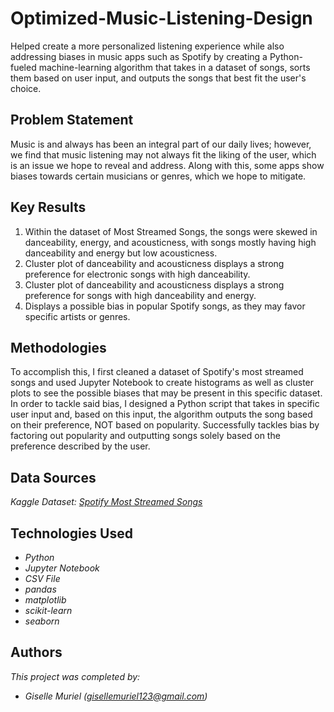 # Optimized-Music-Listening-Design

Helped create a more personalized listening experience while also addressing biases in music apps such as Spotify by creating a Python-fueled machine-learning algorithm that takes in a dataset of songs, sorts them based on user input, and outputs the songs that best fit the user's choice.

## Problem Statement <!--- do not change this line -->

Music is and always has been an integral part of our daily lives; however, we find that music listening may not always fit the liking of the user, which is an issue we hope to reveal and address. Along with this, some apps show biases towards certain musicians or genres, which we hope to mitigate.

## Key Results <!--- do not change this line -->

1. Within the dataset of Most Streamed Songs, the songs were skewed in danceability, energy, and acousticness, with songs mostly having high danceability and energy but low acousticness.
2. Cluster plot of danceability and acousticness displays a strong preference for electronic songs with high danceability.
3. Cluster plot of danceability and acousticness displays a strong preference for songs with high danceability and energy.
4. Displays a possible bias in popular Spotify songs, as they may favor specific artists or genres.

## Methodologies <!--- do not change this line -->

To accomplish this, I first cleaned a dataset of Spotify's most streamed songs and used Jupyter Notebook to create histograms as well as cluster plots to see the possible biases that may be present in this specific dataset. In order to tackle said bias, I designed a Python script that takes in specific user input and, based on this input, the algorithm outputs the song based on their preference, NOT based on popularity. Successfully tackles bias by factoring out popularity and outputting songs solely based on the preference described by the user.

## Data Sources <!--- do not change this line -->

*Kaggle Dataset: [Spotify Most Streamed Songs](https://www.kaggle.com/datasets/abdulszz/spotify-most-streamed-songs/data)*

## Technologies Used <!--- do not change this line -->

- *Python*
- *Jupyter Notebook*
- *CSV File*
- *pandas*
- *matplotlib*
- *scikit-learn*
- *seaborn*

## Authors <!--- do not change this line -->

*This project was completed by:*
- *Giselle Muriel ([gisellemuriel123@gmail.com](mailto:gisellemuriel123@gmail.com))*
